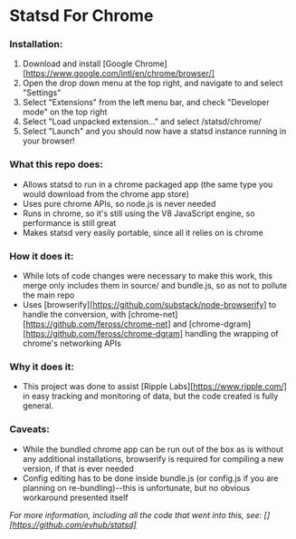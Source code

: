 Statsd For Chrome
=================

### Installation:

1. Download and install [Google Chrome][https://www.google.com/intl/en/chrome/browser/]
2. Open the drop down menu at the top right, and navigate to and select "Settings"
3. Select "Extensions" from the left menu bar, and check "Developer mode" on the top right
4. Select "Load unpacked extension..." and select /statsd/chrome/
5. Select "Launch" and you should now have a statsd instance running in your browser!

### What this repo does:

* Allows statsd to run in a chrome packaged app (the same type you would download from the chrome app store)
* Uses pure chrome APIs, so node.js is never needed
* Runs in chrome, so it's still using the V8 JavaScript engine, so performance is still great
* Makes statsd very easily portable, since all it relies on is chrome

### How it does it:

* While lots of code changes were necessary to make this work, this merge only includes them in source/ and bundle.js, so as not to pollute the main repo
* Uses [browserify][https://github.com/substack/node-browserify] to handle the conversion, with [chrome-net][https://github.com/feross/chrome-net] and [chrome-dgram][https://github.com/feross/chrome-dgram] handling the wrapping of chrome's networking APIs

### Why it does it:

* This project was done to assist [Ripple Labs][https://www.ripple.com/] in easy tracking and monitoring of data, but the code created is fully general.

### Caveats:

* While the bundled chrome app can be run out of the box as is without any additional installations, browserify is required for compiling a new version, if that is ever needed
* Config editing has to be done inside bundle.js (or config.js if you are planning on re-bundling)--this is unfortunate, but no obvious workaround presented itself

*For more information, including all the code that went into this, see:
[][https://github.com/evhub/statsd]*

